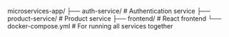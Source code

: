 microservices-app/
├── auth-service/        # Authentication service
├── product-service/     # Product service
├── frontend/            # React frontend
└── docker-compose.yml   # For running all services together
